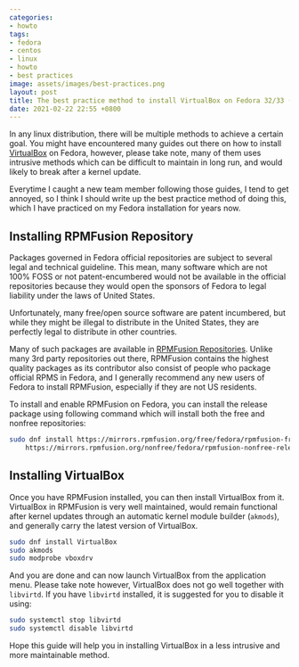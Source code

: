 ```yaml
---
categories:
- howto
tags:
- fedora
- centos
- linux
- howto
- best practices
image: assets/images/best-practices.png
layout: post
title: The best practice method to install VirtualBox on Fedora 32/33 (and later)
date: 2021-02-22 22:55 +0800
---
```

In any linux distribution, there will be multiple methods to achieve a certain goal.
You might have encountered many guides out there on how to install [VirtualBox](https://www.virtualbox.org/) on Fedora, however, please take note, many of them uses intrusive methods
which can be difficult to maintain in long run, and would likely to break after
a kernel update.

Everytime I caught a new team member following those guides, I tend to get annoyed, so
I think I should write up the best practice method of doing this, which I have practiced
on my Fedora installation for years now.

Installing RPMFusion Repository
-------------------------------

Packages governed in Fedora official repositories are subject to several legal and technical
guideline. This mean, many software which are not 100% FOSS or not patent-encumbered would
not be available in the official repositories because they would open the sponsors of Fedora
to legal liability under the laws of United States. 

Unfortunately, many free/open source software are patent incumbered, but while they might
be illegal to distribute in the United States, they are perfectly legal to distribute in other
countries.

Many of such packages are available in [RPMFusion Repositories](https://rpmfusion.org/). 
Unlike many 3rd party repositories out there, RPMFusion contains the highest quality
packages as its contributor also consist of people who package official RPMS in Fedora, and
I generally recommend any new users of Fedora to install RPMFusion, especially if they are
not US residents.

To install and enable RPMFusion on Fedora, you can install the release package using following
command which will install both the free and nonfree repositories:

```bash
sudo dnf install https://mirrors.rpmfusion.org/free/fedora/rpmfusion-free-release-$(rpm -E %fedora).noarch.rpm \
    https://mirrors.rpmfusion.org/nonfree/fedora/rpmfusion-nonfree-release-$(rpm -E %fedora).noarch.rpm
```

Installing VirtualBox
----------------------

Once you have RPMFusion installed, you can then install VirtualBox from it. VirtualBox in 
RPMFusion is very well maintained, would remain functional after kernel updates through
an automatic kernel module builder (`akmods`), and generally carry the latest version of
VirtualBox.

```bash
sudo dnf install VirtualBox
sudo akmods
sudo modprobe vboxdrv
```

And you are done and can now launch VirtualBox from the application menu. Please
take note however, VirtualBox does not go well together with `libvirtd`. If you have
`libvirtd` installed, it is suggested for you to disable it using:

```bash
sudo systemctl stop libvirtd
sudo systemctl disable libvirtd
```

Hope this guide will help you in installing VirtualBox in a less intrusive and 
more maintainable method. 
